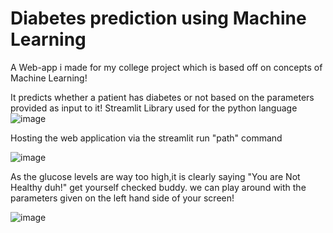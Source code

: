 # Diabetes prediction using Machine Learning

A Web-app i made for my college project which is based off on concepts of Machine Learning!

It predicts whether a patient has diabetes or not based on the parameters provided as input to it!
Streamlit Library used for the python language
![image](https://user-images.githubusercontent.com/77493308/135956825-a8090dbb-915e-4d8e-95e4-3fb12c205751.png)

Hosting the web application via the streamlit run "path" command

![image](https://user-images.githubusercontent.com/77493308/135956979-2e40287f-3336-4a75-89eb-a9c7646ec64f.png)

As the glucose levels are way too high,it is clearly saying "You are Not Healthy duh!" get yourself checked buddy.
we can play around with the parameters given on the left hand side of your screen!

![image](https://user-images.githubusercontent.com/77493308/135957096-2d35db30-a2b5-4921-917e-7ef5a586ad21.png)


